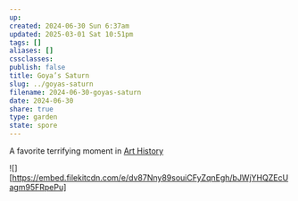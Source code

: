 ```yaml
---
up: 
created: 2024-06-30 Sun 6:37am
updated: 2025-03-01 Sat 10:51pm
tags: []
aliases: []
cssclasses: 
publish: false
title: Goya’s Saturn
slug: ../goyas-saturn
filename: 2024-06-30-goyas-saturn
date: 2024-06-30
share: true
type: garden
state: spore
---
```


A favorite terrifying moment in [Art History](../../Art%20History.md)

![][https://embed.filekitcdn.com/e/dv87Nny89souiCFyZqnEgh/bJWjYHQZEcUagm95FRpePu]
